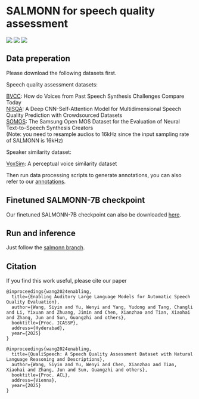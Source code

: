 # SALMONN for speech quality assessment

<div style='display:flex; gap: 0.25rem; '>
<a href='https://ieeexplore.ieee.org/abstract/document/10890590'><img src='https://img.shields.io/badge/SALMONN_for_speech_quality assessment-PDF-green'></a>
<a href='https://openreview.net/pdf?id=nYsh5GFIqX'><img src='https://img.shields.io/badge/QualiSpeech-PDF-green'></a>
<a href='https://huggingface.co/tsinghua-ee/Speech_Quality_Assessment'><img src='https://img.shields.io/badge/SALMONN--SQA--7B-checkpoint-yellow'></a> 
</div>

## Data preperation

Please download the following datasets first.

Speech quality assessment datasets:

[BVCC](https://zenodo.org/records/10691660): How do Voices from Past Speech Synthesis Challenges Compare Today  
[NISQA](https://github.com/gabrielmittag/NISQA/wiki/NISQA-Corpus): A Deep CNN-Self-Attention Model for Multidimensional Speech Quality Prediction with Crowdsourced Datasets  
[SOMOS](https://zenodo.org/records/7378801): The Samsung Open MOS Dataset for the Evaluation of Neural Text-to-Speech Synthesis
Creators  
(Note: you need to resample audios to 16kHz since the input sampling rate of SALMONN is 16kHz)

Speaker similarity dataset:

[VoxSim](https://mm.kaist.ac.kr/projects/voxsim/): A perceptual voice similarity dataset

Then run data processing scripts to generate annotations, you can also refer to our [annotations](https://huggingface.co/tsinghua-ee/Speech_Quality_Assessment).

## Finetuned SALMONN-7B checkpoint

Our finetuned SALMONN-7B checkpoint can also be downloaded [here](https://huggingface.co/tsinghua-ee/Speech_Quality_Assessment).

## Run and inference

Just follow the [salmonn branch](https://huggingface.co/tsinghua-ee/Speech_Quality_Assessment).

## Citation
If you find this work useful, please cite our paper
```
@inproceedings{wang2024enabling,
  title={Enabling Auditory Large Language Models for Automatic Speech Quality Evaluation},
  author={Wang, Siyin and Yu, Wenyi and Yang, Yudong and Tang, Changli and Li, Yixuan and Zhuang, Jimin and Chen, Xianzhao and Tian, Xiaohai and Zhang, Jun and Sun, Guangzhi and others},
  booktitle={Proc. ICASSP},
  address={Hyderabad},
  year={2025}
}

@inproceedings{wang2024enabling,
  title={QualiSpeech: A Speech Quality Assessment Dataset with Natural Language Reasoning and Descriptions},
  author={Wang, Siyin and Yu, Wenyi and Chen, Xianzhao and Tian, Xiaohai and Zhang, Jun and Sun, Guangzhi and others},
  booktitle={Proc. ACL},
  address={Vienna},
  year={2025}
}
```
